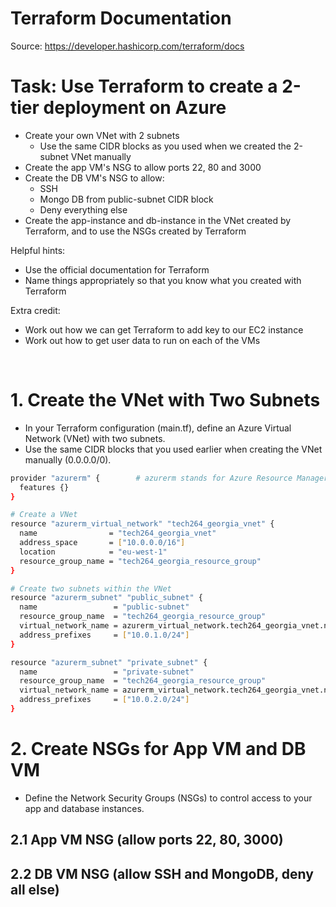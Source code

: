 
# Terraform Documentation
Source: https://developer.hashicorp.com/terraform/docs

# Task: Use Terraform to create a 2-tier deployment on Azure
* Create your own VNet with 2 subnets
  * Use the same CIDR blocks as you used when we created the 2-subnet VNet manually
* Create the app VM's NSG to allow ports 22, 80 and 3000
* Create the DB VM's NSG to allow:
  * SSH
  * Mongo DB from public-subnet CIDR block
  * Deny everything else
* Create the app-instance and db-instance in the VNet created by Terraform, and to use the NSGs created by Terraform

Helpful hints:
* Use the official documentation for Terraform
* Name things appropriately so that you know what you created with Terraform

Extra credit:
* Work out how we can get Terraform to add key to our EC2 instance
* Work out how to get user data to run on each of the VMs

<br>

# 1. Create the VNet with Two Subnets
* In your Terraform configuration (main.tf), define an Azure Virtual Network (VNet) with two subnets. 
* Use the same CIDR blocks that you used earlier when creating the VNet manually (0.0.0.0/0).

```bash
provider "azurerm" {        # azurerm stands for Azure Resource Manager
  features {}
}

# Create a VNet
resource "azurerm_virtual_network" "tech264_georgia_vnet" {
  name                = "tech264_georgia_vnet"
  address_space       = ["10.0.0.0/16"]
  location            = "eu-west-1"
  resource_group_name = "tech264_georgia_resource_group"
}

# Create two subnets within the VNet
resource "azurerm_subnet" "public_subnet" {
  name                 = "public-subnet"
  resource_group_name  = "tech264_georgia_resource_group"
  virtual_network_name = azurerm_virtual_network.tech264_georgia_vnet.name
  address_prefixes     = ["10.0.1.0/24"]
}

resource "azurerm_subnet" "private_subnet" {
  name                 = "private-subnet"
  resource_group_name  = "tech264_georgia_resource_group"
  virtual_network_name = azurerm_virtual_network.tech264_georgia_vnet.name
  address_prefixes     = ["10.0.2.0/24"]
}
```

# 2. Create NSGs for App VM and DB VM
* Define the Network Security Groups (NSGs) to control access to your app and database instances.

## 2.1 App VM NSG (allow ports 22, 80, 3000)

## 2.2 DB VM NSG (allow SSH and MongoDB, deny all else)